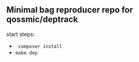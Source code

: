 ## Minimal bag reproducer repo for qossmic/deptrack

start steps:

- ``` composer install```
- ```make dep```
